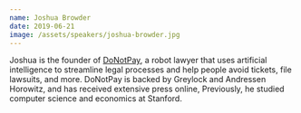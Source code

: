 ```yaml
---
name: Joshua Browder
date: 2019-06-21
image: /assets/speakers/joshua-browder.jpg
---
```

Joshua is the founder of [DoNotPay](https://www.donotpay.com/), a robot lawyer that uses artificial intelligence to streamline legal processes and help people avoid tickets, file lawsuits, and more. DoNotPay is backed by Greylock and Andressen Horowitz, and has received extensive press online, Previously, he studied computer science and economics at Stanford.
